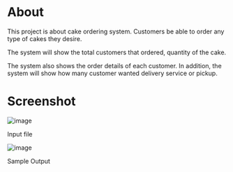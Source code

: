 # About

This project is about cake ordering system. Customers be able to order any type of cakes they desire.

The system will show the total customers that ordered, quantity of the cake.

The system also shows the order details of each customer. In addition, the system will show how many customer wanted delivery service or pickup.

# Screenshot

![image](https://user-images.githubusercontent.com/109788882/180467909-4b277de3-4969-41e3-9f05-dda5d3a69d93.png)

Input file

![image](https://user-images.githubusercontent.com/109788882/180467997-2c50cab0-7d30-4215-a45d-3f5cd37a296b.png)

Sample Output
